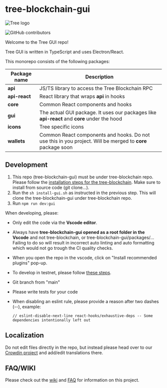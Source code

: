 # tree-blockchain-gui

![Tree logo](https://www.tree111.com/wp-content/uploads/2022/09/tree-logo.svg)

![GitHub contributors](https://img.shields.io/github/contributors/Tree111-Network/tree-blockchain-gui?logo=GitHub)

Welcome to the Tree GUI repo!

Tree GUI is written in TypeScript and uses Electron/React.

This monorepo consists of the following packages:

| Package name  | Description                                                                                                |
| ------------- | ---------------------------------------------------------------------------------------------------------- |
| **api**       | JS/TS library to access the Tree Blockchain RPC                                                            |
| **api-react** | React library that wraps **api** in hooks                                                                  |
| **core**      | Common React components and hooks                                                                          |
| **gui**       | The actual GUI package. It uses our packages like **api-react** and **core** under the hood                |
| **icons**     | Tree specific icons                                                                                        |
| **wallets**   | Common React components and hooks. Do not use this in you project. Will be merged to **core** package soon |

## Development

1. This repo (tree-blockchain-gui) must be under tree-blockchain repo. Please follow the [installation steps for the tree-blockchain](https://github.com/Tree111-Network/tree-blockchain/wiki/INSTALL#install-from-source). Make sure to install from source code (git clone...).
2. Run the `sh install-gui.sh` as instructed in the previous step. This will clone the tree-blockchain-gui under tree-blockchain repo.
3. Run `npm run dev:gui`

When developing, please:

- Only edit the code via the **Vscode editor**.
- Always have **tree-blockchain-gui opened as a root folder in the Vscode** and not tree-blockchain, or tree-blockchain-gui/packages/... Failing to do so will result in incorrect auto linting and auto formatting which would not go trough the CI quality checks.
- When you open the repo in the vscode, click on "Install recommended plugins" pop-up.
- To develop in testnet, please follow [these steps](https://github.com/Tree111-Network/tree-blockchain/wiki/How-to-connect-to-the-Testnet).
- Git branch from "main"
- Please write tests for your code
- When disabling an eslint rule, please provide a reason after two dashes (--), example:

  `// eslint-disable-next-line react-hooks/exhaustive-deps -- Some dependencies intentionally left out`

## Localization

Do not edit files directly in the repo, but instead please head over to our [Crowdin project](https://crowdin.com/project/tree-blockchain/) and add/edit translations there.

## FAQ/WIKI

Please check out the [wiki](https://github.com/Tree111-Network/tree-blockchain/wiki)
and [FAQ](https://github.com/Tree111-Network/tree-blockchain/wiki/FAQ) for
information on this project.
